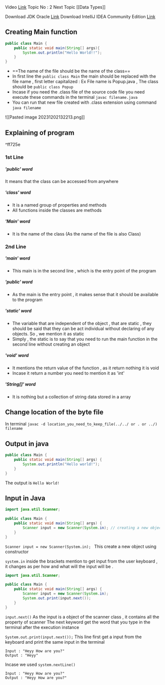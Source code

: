 Video [Link](https://youtu.be/TAtrPoaJ7gc?si=oqv-OgcwKSocjO3U)
Topic No : 2
Next Topic [[Data Types]]

Download JDK Oracle [Link](https://www.oracle.com/java/technologies/downloads/)
Download IntelliJ IDEA Community Edition [Link](https://www.jetbrains.com/idea/download/?section=windows)

## Creating Main function

```Java
public class Main {
	public static void main(String[] args){
		System.out.println("Hello World!!");
	}
}
```

- ==The name of the file should be the name of the class== 
- In first line the ``public class Main`` the main should be replaced with the file name , first letter capitalized : Ex File name is Popup.java , The class should be ``public class Popup``
- Incase if you need the .class file of the source code file you need execute these commands in the terminal ``javac filename.java``
- You can run that new file created with .class extension using command ``java filename``

![[Pasted image 20231202132213.png]]

## Explaining of program

^ff725e

### 1st Line
##### 'public' word
It means that the class can be accessed from anywhere 

##### 'class' word
- It is a named group of properties and methods
- All functions inside the classes are methods

##### 'Main' word
- It is the name of the class (As the name of the file is also Class)

### 2nd Line
##### 'main' word 
- This main is in the second line , which is the entry point of the program

##### 'public' word
- As the main is the entry point , it makes sense that it should be available to the program

##### 'static' word
- The variable that are independent of the object , that are static , they should be said that they can be act individual without declaring of any objects. So , we mention it as static
- Simply , the static is to say that you need to run the main function in the second line without creating an object

##### 'void' word
- It mentions the return value of the function , as it return nothing it is void
- Incase it return a number you need to mention it as 'int'

##### 'String[]' word
- It is nothing but a collection of string data stored in a array



## Change location of the byte file

In terminal ``javac -d location_you_need_to_keep_file(../../ or . or ../) filename``


## Output in java

```Java
public class Main {  
    public static void main(String[] args) {  
        System.out.println("Hello world!");  
    }  
}
```

The output is ``Hello World!``

## Input in Java

```Java
import java.util.Scanner;  
  
public class Main {  
    public static void main(String[] args) {  
        Scanner input = new Scanner(System.in); // creating a new object named input 
    }  
}
```

``Scanner input = new Scanner(System.in); `` This create a new object using constructor

``system.in`` inside the brackets mention to get input from the user keyboard , it changes as per how and what will the input will be .

```Java
import java.util.Scanner;  
  
public class Main {  
    public static void main(String[] args) {  
        Scanner input = new Scanner(System.in);
        System.out.print(input.next());  
    }  
}
```

``input.next()`` As the input is a object of the scanner class , it contains all the property of scanner 
The next keyword get the word that you type in the terminal after the execution instance

``System.out.print(input.next());`` This line first get a input from the keyboard and print the same input in the terminal

```
Input : "Heyy How are you?"
Output : "Heyy"
```

Incase we used ``system.nextLine()``

```
Input : "Heyy How are you?"
Output : "Heyy How are you?"
```

